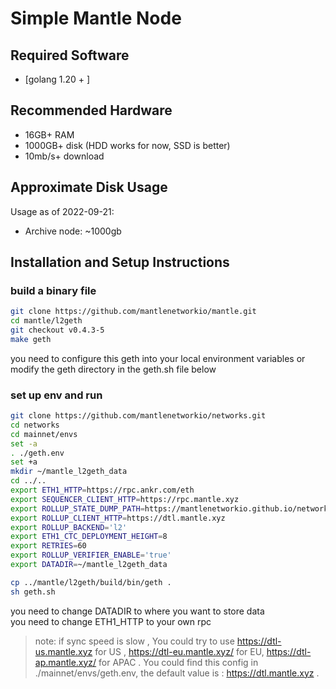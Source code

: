 # Simple Mantle Node

## Required Software

- [golang 1.20 + ]

## Recommended Hardware

- 16GB+ RAM
- 1000GB+ disk (HDD works for now, SSD is better)
- 10mb/s+ download

## Approximate Disk Usage

Usage as of 2022-09-21:

- Archive node: ~1000gb

## Installation and Setup Instructions

### build a binary file 


```sh
git clone https://github.com/mantlenetworkio/mantle.git
cd mantle/l2geth
git checkout v0.4.3-5
make geth

```

you need to configure this geth into your local environment variables
or modify the geth directory in the geth.sh file below

### set up env  and run 
```sh
git clone https://github.com/mantlenetworkio/networks.git
cd networks
cd mainnet/envs
set -a
. ./geth.env
set +a 
mkdir ~/mantle_l2geth_data
cd ../..
export ETH1_HTTP=https://rpc.ankr.com/eth
export SEQUENCER_CLIENT_HTTP=https://rpc.mantle.xyz
export ROLLUP_STATE_DUMP_PATH=https://mantlenetworkio.github.io/networks/mainnet/genesis.json
export ROLLUP_CLIENT_HTTP=https://dtl.mantle.xyz
export ROLLUP_BACKEND='l2'
export ETH1_CTC_DEPLOYMENT_HEIGHT=8
export RETRIES=60
export ROLLUP_VERIFIER_ENABLE='true'
export DATADIR=~/mantle_l2geth_data

cp ../mantle/l2geth/build/bin/geth .
sh geth.sh
```

you need to change DATADIR to where you want to store data \
you need to change ETH1_HTTP to your own rpc
> note: if sync speed is slow , You could try to use https://dtl-us.mantle.xyz for US , https://dtl-eu.mantle.xyz/ for EU, https://dtl-ap.mantle.xyz/ for APAC . You could find this config in ./mainnet/envs/geth.env, the default value is : https://dtl.mantle.xyz .






